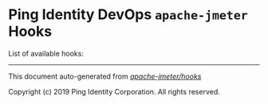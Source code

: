 
# Ping Identity DevOps `apache-jmeter` Hooks
List of available hooks:

---
This document auto-generated from _[apache-jmeter/hooks](https://github.com/pingidentity/pingidentity-docker-builds/blob/master/apache-jmeter/hooks)_

Copyright (c)  2019 Ping Identity Corporation. All rights reserved.
